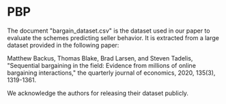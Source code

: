 # PBP

The document "bargain_dataset.csv" is the dataset used in our paper to evaluate the schemes predicting seller behavior. It is extracted from a large dataset provided in the following paper:

Matthew Backus, Thomas Blake, Brad Larsen, and Steven Tadelis, "Sequential bargaining in the field: Evidence from millions of online bargaining interactions," the quarterly journal of economics, 2020, 135(3), 1319-1361.

We acknowledge the authors for releasing their dataset publicly.
